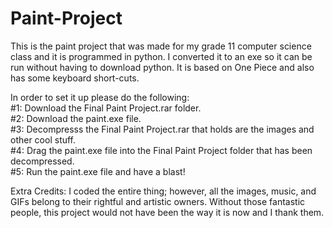 # Paint-Project
This is the paint project that was made for my grade 11 computer science class and it is programmed in python. I converted it to an exe so it can be run without having to download python. It is based on One Piece and also has some keyboard short-cuts.

In order to set it up please do the following:  
#1: Download the Final Paint Project.rar folder.  
#2: Download the paint.exe file.  
#3: Decompresss the Final Paint Project.rar that holds are the images and other cool stuff.  
#4: Drag the paint.exe file into the Final Paint Project folder that has been decompressed.  
#5: Run the paint.exe file and have a blast!

Extra Credits:
I coded the entire thing; however, all the images, music, and GIFs belong to their rightful and artistic owners. Without those fantastic people, this project would not have been the way it is now and I thank them. 
